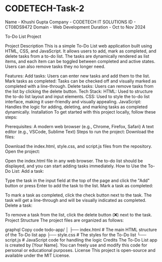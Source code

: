 # CODETECH-Task-2
Name - Khushi Gupta
Company - CODETECH IT SOLUTIONS
ID - CT08DS9472
Domain - Web Development
Duration - Oct to Nov 2024


To-Do List Project

Project Description
This is a simple To-Do List web application built using HTML, CSS, and JavaScript. It allows users to add, mark as completed, and delete tasks from a to-do list. The tasks are dynamically rendered as list items, and each item can be toggled between completed and active states. Users can also remove tasks they no longer need.

Features:
Add tasks: Users can enter new tasks and add them to the list.
Mark tasks as completed: Tasks can be checked off and visually marked as completed with a line-through.
Delete tasks: Users can remove tasks from the list by clicking the delete button.
Tech Stack:
HTML: Used to structure the to-do list layout and input elements.
CSS: Used to style the to-do list interface, making it user-friendly and visually appealing.
JavaScript: Handles the logic for adding, deleting, and marking tasks as completed dynamically.
Installation
To get started with this project locally, follow these steps:

Prerequisites:
A modern web browser (e.g., Chrome, Firefox, Safari)
A text editor (e.g., VSCode, Sublime Text)
Steps to run the project:
Download the files:

Download the index.html, style.css, and script.js files from the repository.
Open the project:

Open the index.html file in any web browser. The to-do list should be displayed, and you can start adding tasks immediately.
How to Use the To-Do List:
Add a task:

Type the task in the input field at the top of the page and click the "Add" button or press Enter to add the task to the list.
Mark a task as completed:

To mark a task as completed, click the check button next to the task. The task will get a line-through and will be visually indicated as completed.
Delete a task:

To remove a task from the list, click the delete button (❌) next to the task.
Project Structure
The project files are organized as follows:

graphql
Copy code
todo-app/
│
├── index.html       # The main HTML structure of the To-Do list app
├── style.css        # The styles for the To-Do list
└── script.js        # JavaScript code for handling the logic
Credits
The To-Do List app is created by [Your Name].
You can freely use and modify this code for personal or educational purposes.
License
This project is open-source and available under the MIT License.

